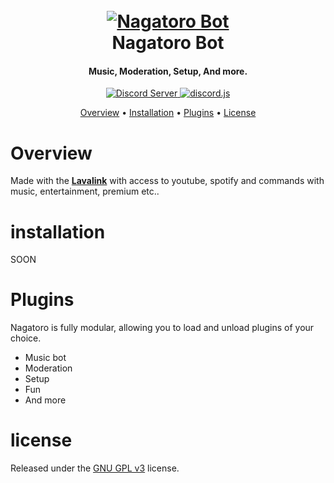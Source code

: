 <h1 align="center">
  <br>
  <a href="https://github.com/Zheity/Nagatoro"><img src="https://i.imgur.com/blrDkoI.png" alt="Nagatoro Bot"></a>
  <br>
  Nagatoro Bot
  <br>
</h1>

<h4 align="center">Music, Moderation, Setup, And more.</h4>

<p align="center">
  <a href="https://discord.gg/F8F2SEHZjq">
    <img src="https://discordapp.com/api/guilds/133049272517001216/widget.png?style=shield" alt="Discord Server">
  </a>
  <a href="https://github.com/discordjs/discord.js/">
     <img src="https://img.shields.io/badge/discord-js-blue.svg" alt="discord.js">
  </a>

<p align="center">
  <a href="#overview">Overview</a>
  •
  <a href="#installation">Installation</a>
  •
  <a href="#plugins">Plugins</a>
  •
  <a href="#license">License</a>
</p>

# Overview

Made with the [**Lavalink**](https://github.com/freyacodes/Lavalink) with access to youtube, spotify and commands with music, entertainment, premium etc..

# installation

SOON

# Plugins

Nagatoro is fully modular, allowing you to load and unload plugins of your choice.

- Music bot
- Moderation
- Setup
- Fun
- And more

# license

Released under the [GNU GPL v3](https://www.gnu.org/licenses/gpl-3.0.en.html) license.
